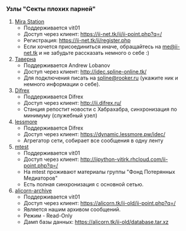 ### Узлы "Секты плохих парней"

1. [Mira Station](https://ii-net.tk/ii/ii-web.php)
   * Поддерживается vit01
   * Доступ через клиент: <https://ii-net.tk/ii/ii-point.php?q=/>
   * Регистрация: <https://ii-net.tk/ii/register.php>
   * Если хочется присоединиться иначе, обращайтесь на <me@ii-net.tk> и не забудьте рассказать немного о себе :)
2. [Таверна](http://idec.spline-online.tk/)
   * Поддерживается Andrew Lobanov
   * Доступ через клиент: <http://idec.spline-online.tk/>
   * Для подключения писать на <spline@rooker.ru> (укажите ник и немного информации о себе).
3. [Difrex](http://ii.difrex.ru)
   * Поддерживается Difrex
   * Доступ через клиент: <http://ii.difrex.ru/>
   * Станция репостит новости с Хабрахабра, синхронизация по минимуму (служебный узел)
4. [lessmore](https://dynamic.lessmore.pw/)
   * Поддерживается Difrex
   * Доступ через клиент: <https://dynamic.lessmore.pw/idec/>
   * Агрегатор сети, собирает все сообщения в одну ленту
5. [mtest](http://iipython-vitirk.rhcloud.com)
   * Поддерживается vit01
   * Доступ через клиент: <http://iipython-vitirk.rhcloud.com/ii-point.php?q=/>
   * На mtest проживают материалы группы "Фонд Потерянных Медиаторов"
   * Есть полная синхронизация с основной сетью.
6. [alicorn-archive](http://alicorn.tk/ii-old)
   * Поддерживается vit01
   * Доступ через клиент: <https://alicorn.tk/ii-old/ii-point.php?q=/>
   * Является нашим архивом сообщений.
   * Режим - Read-Only
   * Дамп базы данных: <https://alicorn.tk/ii-old/database.tar.xz>
